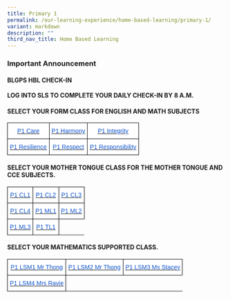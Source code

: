 ```yaml
---
title: Primary 1
permalink: /our-learning-experience/home-based-learning/primary-1/
variant: markdown
description: ""
third_nav_title: Home Based Learning
---
```

### Important&nbsp;Announcement

#### BLGPS HBL CHECK-IN

**LOG INTO SLS TO COMPLETE YOUR DAILY CHECK-IN BY 8 A.M.**

#### SELECT YOUR FORM CLASS FOR&nbsp;ENGLISH AND MATH SUBJECTS&nbsp;

<style type="text/css">
.tg  {border-collapse:collapse;border-spacing:0;}
.tg td{border-color:black;border-style:solid;border-width:1px;font-family:Arial, sans-serif;font-size:14px;
  overflow:hidden;padding:10px 5px;word-break:normal;}
.tg th{border-color:black;border-style:solid;border-width:1px;font-family:Arial, sans-serif;font-size:14px;
  font-weight:normal;overflow:hidden;padding:10px 5px;word-break:normal;}
.tg .tg-db9x{background-color:#FFF;color:#15C;text-align:center;text-decoration:underline;vertical-align:top}
.tg .tg-ktyi{background-color:#FFF;text-align:left;vertical-align:top}
</style>
<table class="tg">
<thead>
  <tr>
    <th class="tg-db9x"><a href="https://docs.google.com/document/d/1fxVmBd6HUWXsvw-wOR0YtUOIiPA39RmF/edit"><span style="color:#15C;background-color:transparent">P1 Care</span></a></th>
    <th class="tg-db9x"><a href="https://docs.google.com/document/d/1zXf58Z3Zs2K89q0H5Q1VnU0avVEp5e0q/edit?usp=drive\_link&amp;ouid=118111759031346281937&amp;rtpof=true&amp;sd=true"><span style="color:#15C;background-color:transparent">P1 Harmony</span></a></th>
    <th class="tg-db9x"><a href="https://docs.google.com/document/d/1qvATrSuf6ZcQ8UnzYUqU4BIgA_jhPXiJ/edit"><span style="color:#15C;background-color:transparent">P1 Integrity</span></a></th>
  </tr>
</thead>
<tbody>
  <tr>
    <td class="tg-db9x"><a href="https://docs.google.com/document/d/1DSE52l-tYb95vkzavwMagJfbW_9tP17G/edit"><span style="color:#15C;background-color:transparent">P1 Resilience</span></a></td>
    <td class="tg-db9x"><a href="https://docs.google.com/document/d/17mgBsg2cmtebguD6QnGrgjtUKtgklK-S/edit"><span style="color:#15C;background-color:transparent">P1 Respect</span></a></td>
    <td class="tg-db9x"><a href="https://docs.google.com/document/d/1r_L9B14LlMOg3fjl69vMuQgNzQQk38t1/edit?usp=sharing&amp;ouid=105417872371350287373&amp;rtpof=true&amp;sd=true"><span style="color:#15C;background-color:transparent">P1 Responsibility</span></a></td>
  
  </tr>
</tbody>
</table>

#### SELECT YOUR MOTHER TONGUE CLASS FOR THE MOTHER TONGUE AND CCE SUBJECTS.

<style type="text/css">
.tg  {border-collapse:collapse;border-spacing:0;}
.tg td{border-color:black;border-style:solid;border-width:1px;font-family:Arial, sans-serif;font-size:14px;
  overflow:hidden;padding:10px 5px;word-break:normal;}
.tg th{border-color:black;border-style:solid;border-width:1px;font-family:Arial, sans-serif;font-size:14px;
  font-weight:normal;overflow:hidden;padding:10px 5px;word-break:normal;}
.tg .tg-db9x{background-color:#FFF;color:#15C;text-align:center;text-decoration:underline;vertical-align:top}
</style>
<table class="tg">
<thead>
  <tr>
    <th class="tg-db9x"><a href="https://docs.google.com/document/d/1HWD2X0BE1tOM8KQ5nuDACRo8sfncF3SQ/edit"><span style="color:#15C;background-color:transparent">P1 CL1</span></a></th>
    <th class="tg-db9x"><a href="https://docs.google.com/document/d/1yByGKkSG9FOeeAxkDuJrnFgP24owT59w/edit"><span style="color:#15C;background-color:transparent">P1 CL2</span></a></th>
    <th class="tg-db9x"><a href="https://docs.google.com/document/d/1c7JjnvLJkQgykKy4t5TYcG2AXdZIZ3n8/edit"><span style="color:#15C;background-color:transparent">P1 CL3</span></a></th>
  </tr>
</thead>
<tbody>
  <tr>
    <td class="tg-db9x"><a href="https://docs.google.com/document/d/1xNSfrrxT1b77CBQp6LFl1pGu1nBmVhCp/edit"><span style="color:#15C;background-color:transparent">P1 CL4</span></a></td>
    <td class="tg-db9x"><a href="https://docs.google.com/document/d/187QYori5LmUSIu71W_Mf4vio3dzJR8iZ/edit"><span style="color:#15C;background-color:transparent">P1 ML1</span></a></td>
    <td class="tg-db9x"><a href="https://docs.google.com/document/d/1d1qMJ2z8HnRTRgr-sjvUIUroQFLXtcpv/edit?rtpof=true&amp;sd=true"><span style="color:#15C;background-color:transparent">P1 ML2</span></a><span style="background-color:transparent"> </span></td>
  </tr>
  <tr>
    <td class="tg-db9x"><a href="https://docs.google.com/document/d/1pEis-Ss_8qpS_5cCim8WA4NKSPI6CeQ-/edit?usp=sharing&amp;ouid=105417872371350287373&amp;rtpof=true&amp;sd=true"><span style="color:#15C;background-color:transparent">P1 ML3</span></a></td>
    <td class="tg-db9x"><a href="https://docs.google.com/document/d/1brxMOwhcQxLFkJPLQdXAKdFtI_KHdcdT/edit?usp=sharing&amp;ouid=105417872371350287373&amp;rtpof=true&amp;sd=true"><span style="color:#15C;background-color:transparent">P1 TL1</span></a></td>
 
  </tr>
</tbody>
</table>

#### SELECT YOUR MATHEMATICS SUPPORTED CLASS.

<style type="text/css">
.tg  {border-collapse:collapse;border-spacing:0;}
.tg td{border-color:black;border-style:solid;border-width:1px;font-family:Arial, sans-serif;font-size:14px;
  overflow:hidden;padding:10px 5px;word-break:normal;}
.tg th{border-color:black;border-style:solid;border-width:1px;font-family:Arial, sans-serif;font-size:14px;
  font-weight:normal;overflow:hidden;padding:10px 5px;word-break:normal;}
.tg .tg-db9x{background-color:#FFF;color:#15C;text-align:center;text-decoration:underline;vertical-align:top}
</style>
<table class="tg">
<thead>
  <tr>
    <th class="tg-db9x"><a href="https://docs.google.com/document/d/17l4vStdZv8npbUXuVbiW4Ci2TaJyjIuG/edit?usp=drive\_link&amp;ouid=118111759031346281937&amp;rtpof=true&amp;sd=true"><span style="color:#15C;background-color:transparent">P1 LSM1 Mr Thong</span></a></th>
    <th class="tg-db9x"><a href="https://docs.google.com/document/d/14iiaIRdojG_y9shjqPQXcTb4XS7ekj2t/edit"><span style="color:#15C;background-color:transparent">P1 LSM2 Mr Thong</span></a></th>
    <th class="tg-db9x"><a href="https://docs.google.com/document/d/1VxxJrmPTS8QcvDmIMWz63duCQ35No89f/edit?usp=drive\_link&amp;ouid=118111759031346281937&amp;rtpof=true&amp;sd=true"><span style="color:#15C;background-color:transparent">P1 LSM3 Ms Stacey</span></a></th>
  </tr>
</thead>
<tbody>
  <tr>
    <td class="tg-db9x"><a href="https://docs.google.com/document/d/1ikack6NklSOCkS5Y9qxqBQ4ZOaZNzMtT/edit"><span style="color:#15C;background-color:transparent">P1 LSM4 Mrs Ravie</span></a></td>
 
  </tr>
</tbody>
</table>